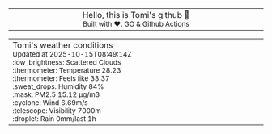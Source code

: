 
<div align="center">
<table>
<tbody>
<td align="center">
<img width="2000" height="0"><br>
Hello, this is Tomi's github 👋<br>
<sup>Built with ❤️, GO & Github Actions</sup><br>
<img width="2000" height="0">
</td>
</tbody>
</table>
</div>
<table>
<tbody>
<td align="left">
<img width="2000" height="0"><br>
Tomi's weather conditions<br>
<sup>Updated at 2025-10-15T08:49:14Z</sup><br>
<sup>:low_brightness: Scattered Clouds</sup><br>
<sup>:thermometer: Temperature 28.23 </sup><br>
<sup>:thermometer: Feels like 33.37</sup><br>
<sup>:sweat_drops: Humidity 84%</sup><br>
<sup>:mask: PM2.5 15.12 μg/m3</sup><br>
<sup>:cyclone: Wind 6.69m/s </sup><br>
<sup>:telescope: Visibility 7000m </sup><br>
<sup>:droplet: Rain 0mm/last 1h </sup><br>
<img width="2000" height="0">
</td>
<td align="left">
<img width="2000" height="0"><br>
<br>
<img width="2000" height="0">
</td>
</tbody>
</table>
</div>
    